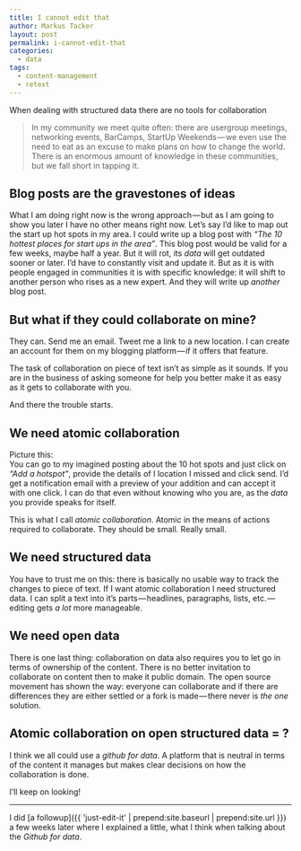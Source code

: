 ```yaml
---
title: I cannot edit that
author: Markus Tacker
layout: post
permalink: i-cannot-edit-that
categories:
  - data
tags:
  - content-management
  - retext
---
```

When dealing with structured data there are no tools for collaboration

> In my community we meet quite often: there are usergroup meetings, networking events, BarCamps, StartUp Weekends — we even use the need to eat as an excuse to make plans on how to change the world. There is an enormous amount of knowledge in these communities, but we fall short in tapping it.

## Blog posts are the gravestones of ideas

What I am doing right now is the wrong approach — but as I am going to show you later I have no other means right now. Let’s say I’d like to map out the start up hot spots in my area. I could write up a blog post with *“The 10 hottest places for start ups in the area”*. This blog post would be valid for a few weeks, maybe half a year. But it will rot, its *data* will get outdated sooner or later. I’d have to constantly visit and update it. But as it is with people engaged in communities it is with specific knowledge: it will shift to another person who rises as a new expert. And they will write up *another* blog post.

## But what if they could collaborate on mine?
They can. Send me an email. Tweet me a link to a new location. I can create an account for them on my blogging platform — if it offers that feature.

The task of collaboration on piece of text isn’t as simple as it sounds. If you are in the business of asking someone for help you better make it as easy as it gets to collaborate with you.

And there the trouble starts.

## We need atomic collaboration
Picture this:  
You can go to my imagined posting about the 10 hot spots and just click on *“Add a hotspot”*, provide the details of I location I missed and click send. I’d get a notification email with a preview of your addition and can accept it with one click. I can do that even without knowing who you are, as the *data* you provide speaks for itself.

This is what I call *atomic collaboration*. Atomic in the means of actions required to collaborate. They should be small. Really small.

## We need structured data
You have to trust me on this: there is basically no usable way to track the changes to piece of text. If I want atomic collaboration I need structured data. I can split a text into it’s parts — headlines, paragraphs, lists, etc. — editing gets *a lot* more manageable.

## We need open data
There is one last thing: collaboration on data also requires you to let go in terms of ownership of the content. There is no better invitation to collaborate on content then to make it public domain. The open source movement has shown the way: everyone can collaborate and if there are differences they are either settled or a fork is made — there never is *the one* solution.

## Atomic collaboration on open structured data = ?
I think we all could use a *github for data*. A platform that is neutral in terms of the content it manages but makes clear decisions on how the collaboration is done.

I’ll keep on looking!

----

I did [a followup]({{ 'just-edit-it' | prepend:site.baseurl | prepend:site.url }}) a few weeks later where I explained a little, what I think when talking about the *Github for data*.
